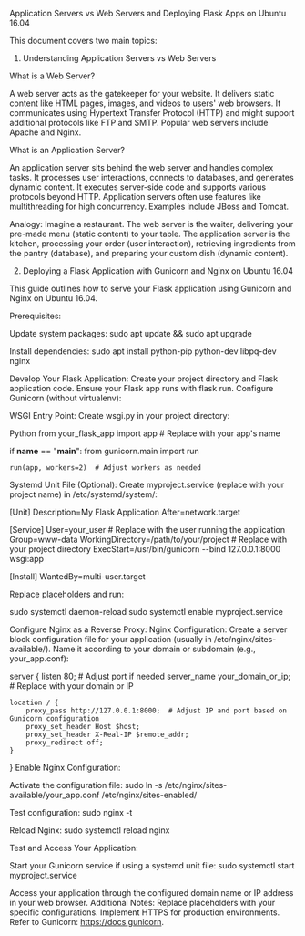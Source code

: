Application Servers vs Web Servers and Deploying Flask Apps on Ubuntu 16.04

This document covers two main topics:

1. Understanding Application Servers vs Web Servers

What is a Web Server?

A web server acts as the gatekeeper for your website. It delivers static content like HTML pages, images, and videos to users' web browsers. It communicates using Hypertext Transfer Protocol (HTTP) and might support additional protocols like FTP and SMTP. Popular web servers include Apache and Nginx.

What is an Application Server?

An application server sits behind the web server and handles complex tasks. It processes user interactions, connects to databases, and generates dynamic content. It executes server-side code and supports various protocols beyond HTTP. Application servers often use features like multithreading for high concurrency. Examples include JBoss and Tomcat.

Analogy: Imagine a restaurant. The web server is the waiter, delivering your pre-made menu (static content) to your table. The application server is the kitchen, processing your order (user interaction), retrieving ingredients from the pantry (database), and preparing your custom dish (dynamic content).

2. Deploying a Flask Application with Gunicorn and Nginx on Ubuntu 16.04

This guide outlines how to serve your Flask application using Gunicorn and Nginx on Ubuntu 16.04.

Prerequisites:

Update system packages:
sudo apt update && sudo apt upgrade

Install dependencies:
sudo apt install python-pip python-dev libpq-dev nginx

Develop Your Flask Application:
Create your project directory and Flask application code.
Ensure your Flask app runs with flask run.
Configure Gunicorn (without virtualenv):

WSGI Entry Point: Create wsgi.py in your project directory:

Python
from your_flask_app import app  # Replace with your app's name

if __name__ == "__main__":
    from gunicorn.main import run

    run(app, workers=2)  # Adjust workers as needed

Systemd Unit File (Optional): Create myproject.service (replace with your project name) in /etc/systemd/system/:

[Unit]
Description=My Flask Application
After=network.target

[Service]
User=your_user  # Replace with the user running the application
Group=www-data
WorkingDirectory=/path/to/your/project  # Replace with your project directory
ExecStart=/usr/bin/gunicorn --bind 127.0.0.1:8000 wsgi:app

[Install]
WantedBy=multi-user.target

Replace placeholders and run:

sudo systemctl daemon-reload
sudo systemctl enable myproject.service

Configure Nginx as a Reverse Proxy:
Nginx Configuration: Create a server block configuration file for your application (usually in /etc/nginx/sites-available/). Name it according to your domain or subdomain (e.g., your_app.conf):

server {
    listen 80;  # Adjust port if needed
    server_name your_domain_or_ip;  # Replace with your domain or IP

    location / {
        proxy_pass http://127.0.0.1:8000;  # Adjust IP and port based on Gunicorn configuration
        proxy_set_header Host $host;
        proxy_set_header X-Real-IP $remote_addr;
        proxy_redirect off;
    }
}
Enable Nginx Configuration:

Activate the configuration file:
sudo ln -s /etc/nginx/sites-available/your_app.conf /etc/nginx/sites-enabled/

Test configuration:
sudo nginx -t

Reload Nginx:
sudo systemctl reload nginx

Test and Access Your Application:

Start your Gunicorn service if using a systemd unit file:
sudo systemctl start myproject.service

Access your application through the configured domain name or IP address in your web browser.
Additional Notes:
Replace placeholders with your specific configurations.
Implement HTTPS for production environments.
Refer to Gunicorn: https://docs.gunicorn.
